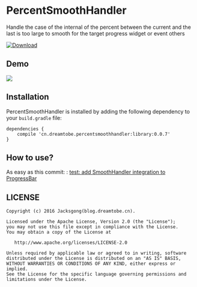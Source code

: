 # PercentSmoothHandler

Handle the case of  the internal of the percent between the current and the last is too large to smooth for the target progress widget or event others

[ ![Download][bintray_svg] ][bintray_link]

## Demo

![][demo_gif]

## Installation

PercentSmoothHandler is installed by adding the following dependency to your `build.gradle` file:

```
dependencies {
    compile 'cn.dreamtobe.percentsmoothhandler:library:0.0.7'
}
```

## How to use?

As easy as this commit: : [test: add SmoothHandler integration to ProgressBar](https://github.com/Jacksgong/PercentSmoothHandler/commit/d253a86b4cb8dd56332bf4d00cc350fa01fe08f0)

## LICENSE

```
Copyright (c) 2016 Jacksgong(blog.dreamtobe.cn).

Licensed under the Apache License, Version 2.0 (the "License");
you may not use this file except in compliance with the License.
You may obtain a copy of the License at

   http://www.apache.org/licenses/LICENSE-2.0

Unless required by applicable law or agreed to in writing, software
distributed under the License is distributed on an "AS IS" BASIS,
WITHOUT WARRANTIES OR CONDITIONS OF ANY KIND, either express or implied.
See the License for the specific language governing permissions and
limitations under the License.
```

[bintray_svg]: https://api.bintray.com/packages/jacksgong/maven/PercentSmoothHandler/images/download.svg
[bintray_link]: https://bintray.com/jacksgong/maven/PercentSmoothHandler/_latestVersion
[demo_gif]: https://github.com/Jacksgong/PercentSmoothHandler/raw/master/art/demo.gif
